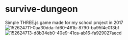 # survive-dungeon
Simple THREE.js game made for my school project in 2017
![152624711-0aa30dda-fd60-461b-8790-ba95f4e013bf](https://github.com/totdy/survive-dungeon/assets/159028312/c0c5fb60-025a-4c48-bc67-da33eb49cdd1)
![152624713-d8b34eb0-40e9-41ca-ab16-fa929027aecd](https://github.com/totdy/survive-dungeon/assets/159028312/a29c6b68-f544-40ef-9c21-35f0baa2692a)

